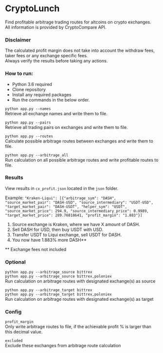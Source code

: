 # CryptoLunch

Find profitable arbitrage trading routes for altcoins on crypto exchanges.  
All information is provided by CryptoCompare API.

### Disclaimer

The calculated profit margin does not take into account the withdraw fees, taker fees or any exchange specific fees.  
Always verify the results before taking any actions.

### How to run:

* Python 3.6 required
* Clone repository
* Install any required packages
* Run the commands in the below order.

`python app.py --names`  
Retrieve all exchange names and write them to file.

`python app.py --pairs`  
Retrieve all trading pairs on exchanges and write them to file.

`python app.py --routes`  
Calculate possible arbitrage routes between exchanges and write them to file.

`python app.py --arbitrage_all`  
Run calculation on all possible arbitrage routes and write profitable routes to file.

### Results

View results in `cx_profit.json` located in the `json` folder.

Example:
`"Kraken-Liqui": [{"arbitrage_sym": "DASH", "source_market_pair": "DASH-USD", "source_intermediary": "USDT-USD", "target_market_pair": "DASH-USDT", "helper_sym": "USDT", "source_market_price": 294.9, "source_intermediary_price": 0.9989, "target_market_price": 289.76818641, "profit_margin": "1.883"}]`

1) Source exchange is Kraken, where we have X amount of DASH.
2) Sell DASH for USD, then buy USDT with USD.
3) Transfer USDT to Liqui exchange, sell USDT for DASH.
4) You now have 1.883% more DASH**

** Exchange fees not included

### Optional

`python app.py --arbitrage_source bittrex`  
`python app.py --arbitrage_source bittrex,poloniex`  
Run calculation on arbitrage routes with designated exchange(s) as source

`python app.py --arbitrage_target bittrex`  
`python app.py --arbitrage_target bittrex,poloniex`  
Run calculation on arbitrage routes with designated exchange(s) as target

### Config

`profit_margin`  
Only write arbitrage routes to file, if the achievable profit % is larger than this decimal value.

`excluded`  
Exclude these exchanges from arbitrage route calculation
